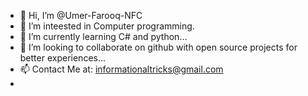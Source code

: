 - 👋 Hi, I’m @Umer-Farooq-NFC
- 👀 I’m inteested in Computer programming.
- 🌱 I’m currently learning C# and python...
- 💞️ I’m looking to collaborate on github with open source projects for better experiences...
- 📫 Contact Me at:   informationaltricks@gmail.com
- 

<!---
Umer-Farooq-NFC/Umer-Farooq-NFC is a ✨ special ✨ repository because its `README.md` (this file) appears on your GitHub profile.
You can click the Preview link to take a look at your changes.
--->
